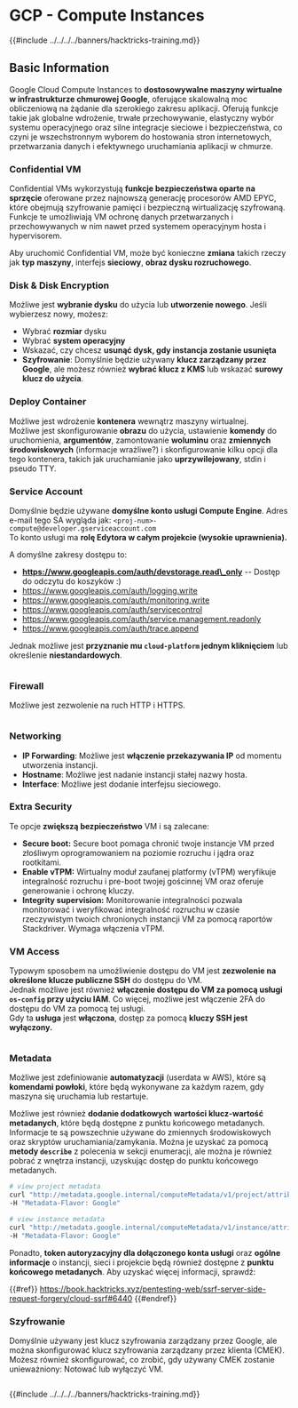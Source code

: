 # GCP - Compute Instances

{{#include ../../../../banners/hacktricks-training.md}}

## Basic Information

Google Cloud Compute Instances to **dostosowywalne maszyny wirtualne w infrastrukturze chmurowej Google**, oferujące skalowalną moc obliczeniową na żądanie dla szerokiego zakresu aplikacji. Oferują funkcje takie jak globalne wdrożenie, trwałe przechowywanie, elastyczny wybór systemu operacyjnego oraz silne integracje sieciowe i bezpieczeństwa, co czyni je wszechstronnym wyborem do hostowania stron internetowych, przetwarzania danych i efektywnego uruchamiania aplikacji w chmurze.

### Confidential VM

Confidential VMs wykorzystują **funkcje bezpieczeństwa oparte na sprzęcie** oferowane przez najnowszą generację procesorów AMD EPYC, które obejmują szyfrowanie pamięci i bezpieczną wirtualizację szyfrowaną. Funkcje te umożliwiają VM ochronę danych przetwarzanych i przechowywanych w nim nawet przed systemem operacyjnym hosta i hypervisorem.

Aby uruchomić Confidential VM, może być konieczne **zmiana** takich rzeczy jak **typ** **maszyny**, interfejs **sieciowy**, **obraz dysku rozruchowego**.

### Disk & Disk Encryption

Możliwe jest **wybranie dysku** do użycia lub **utworzenie nowego**. Jeśli wybierzesz nowy, możesz:

- Wybrać **rozmiar** dysku
- Wybrać **system operacyjny**
- Wskazać, czy chcesz **usunąć dysk, gdy instancja zostanie usunięta**
- **Szyfrowanie**: Domyślnie będzie używany **klucz zarządzany przez Google**, ale możesz również **wybrać klucz z KMS** lub wskazać **surowy klucz do użycia**.

### Deploy Container

Możliwe jest wdrożenie **kontenera** wewnątrz maszyny wirtualnej.\
Możliwe jest skonfigurowanie **obrazu** do użycia, ustawienie **komendy** do uruchomienia, **argumentów**, zamontowanie **woluminu** oraz **zmiennych środowiskowych** (informacje wrażliwe?) i skonfigurowanie kilku opcji dla tego kontenera, takich jak uruchamianie jako **uprzywilejowany**, stdin i pseudo TTY.

### Service Account

Domyślnie będzie używane **domyślne konto usługi Compute Engine**. Adres e-mail tego SA wygląda jak: `<proj-num>-compute@developer.gserviceaccount.com`\
To konto usługi ma **rolę Edytora w całym projekcie (wysokie uprawnienia).**

A domyślne zakresy dostępu to:

- **https://www.googleapis.com/auth/devstorage.read\_only** -- Dostęp do odczytu do koszyków :)
- https://www.googleapis.com/auth/logging.write
- https://www.googleapis.com/auth/monitoring.write
- https://www.googleapis.com/auth/servicecontrol
- https://www.googleapis.com/auth/service.management.readonly
- https://www.googleapis.com/auth/trace.append

Jednak możliwe jest **przyznanie mu `cloud-platform` jednym kliknięciem** lub określenie **niestandardowych**.

<figure><img src="../../../../images/image (327).png" alt=""><figcaption></figcaption></figure>

### Firewall

Możliwe jest zezwolenie na ruch HTTP i HTTPS.

<figure><img src="../../../../images/image (326).png" alt=""><figcaption></figcaption></figure>

### Networking

- **IP Forwarding**: Możliwe jest **włączenie przekazywania IP** od momentu utworzenia instancji.
- **Hostname**: Możliwe jest nadanie instancji stałej nazwy hosta.
- **Interface**: Możliwe jest dodanie interfejsu sieciowego.

### Extra Security

Te opcje **zwiększą bezpieczeństwo** VM i są zalecane:

- **Secure boot:** Secure boot pomaga chronić twoje instancje VM przed złośliwym oprogramowaniem na poziomie rozruchu i jądra oraz rootkitami.
- **Enable vTPM:** Wirtualny moduł zaufanej platformy (vTPM) weryfikuje integralność rozruchu i pre-boot twojej gościnnej VM oraz oferuje generowanie i ochronę kluczy.
- **Integrity supervision:** Monitorowanie integralności pozwala monitorować i weryfikować integralność rozruchu w czasie rzeczywistym twoich chronionych instancji VM za pomocą raportów Stackdriver. Wymaga włączenia vTPM.

### VM Access

Typowym sposobem na umożliwienie dostępu do VM jest **zezwolenie na określone klucze publiczne SSH** do dostępu do VM.\
Jednak możliwe jest również **włączenie dostępu do VM za pomocą usługi `os-config` przy użyciu IAM**. Co więcej, możliwe jest włączenie 2FA do dostępu do VM za pomocą tej usługi.\
Gdy ta **usługa** jest **włączona**, dostęp za pomocą **kluczy SSH jest wyłączony.**

<figure><img src="../../../../images/image (328).png" alt=""><figcaption></figcaption></figure>

### Metadata

Możliwe jest zdefiniowanie **automatyzacji** (userdata w AWS), które są **komendami powłoki**, które będą wykonywane za każdym razem, gdy maszyna się uruchamia lub restartuje.

Możliwe jest również **dodanie dodatkowych wartości klucz-wartość metadanych**, które będą dostępne z punktu końcowego metadanych. Informacje te są powszechnie używane do zmiennych środowiskowych oraz skryptów uruchamiania/zamykania. Można je uzyskać za pomocą **metody `describe`** z polecenia w sekcji enumeracji, ale można je również pobrać z wnętrza instancji, uzyskując dostęp do punktu końcowego metadanych.
```bash
# view project metadata
curl "http://metadata.google.internal/computeMetadata/v1/project/attributes/?recursive=true&alt=text" \
-H "Metadata-Flavor: Google"

# view instance metadata
curl "http://metadata.google.internal/computeMetadata/v1/instance/attributes/?recursive=true&alt=text" \
-H "Metadata-Flavor: Google"
```
Ponadto, **token autoryzacyjny dla dołączonego konta usługi** oraz **ogólne informacje** o instancji, sieci i projekcie będą również dostępne z **punktu końcowego metadanych**. Aby uzyskać więcej informacji, sprawdź:

{{#ref}}
https://book.hacktricks.xyz/pentesting-web/ssrf-server-side-request-forgery/cloud-ssrf#6440
{{#endref}}

### Szyfrowanie

Domyślnie używany jest klucz szyfrowania zarządzany przez Google, ale można skonfigurować klucz szyfrowania zarządzany przez klienta (CMEK). Możesz również skonfigurować, co zrobić, gdy używany CMEK zostanie unieważniony: Notować lub wyłączyć VM.

<figure><img src="../../../../images/image (329).png" alt=""><figcaption></figcaption></figure>

{{#include ../../../../banners/hacktricks-training.md}}
